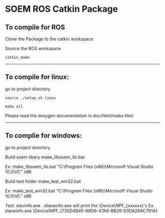 # SOEM ROS Catkin Package

## To compile for ROS

Clone the Package to the catkin workspace

Source the ROS workspace
```
catkin_make
```
--------------------------------------------------------------


## To compile for linux:

go to project directory
```
source ./setup.sh linux

make all
```
Please read the doxygen documentation in doc/html/index.html

--------------------------------------------------------------

## To complie for windows:

go to project directory 

Build soem libary make_libsoem_lib.bat <Path to MSVC VC> <arch>

Ex: make_libsoem_lib.bat "C:\Program Files (x86)\Microsoft Visual Studio 10.0\VC" x86

Build test folder make_test_win32.bat <Path to MSVC VC> <arch>

Ex: make_test_win32.bat "C:\Program Files (x86)\Microsoft Visual Studio 10.0\VC" x86

Test: slavinfo.exe <wpcap device name>. sllaveinfo.exe will print the \Device\NPF_{xxxxxx}'s
Ex. slaveinfo.exe \Device\NPF_{735D4B45-68D6-47A6-B826-E0DA26AC761A}

